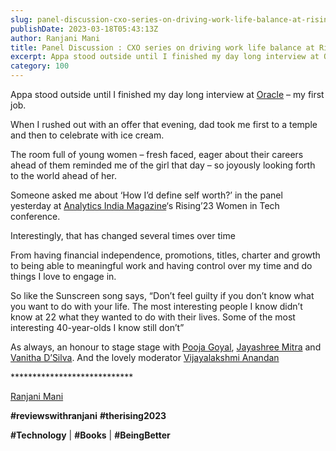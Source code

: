```yaml
---
slug: panel-discussion-cxo-series-on-driving-work-life-balance-at-rising-2023
publishDate: 2023-03-18T05:43:13Z
author: Ranjani Mani
title: Panel Discussion : CXO series on driving work life balance at Rising 2023 
excerpt: Appa stood outside until I finished my day long interview at Oracle – my first job. When I rushed out with an offer that evening, dad took me first to a temple and then to celebrate with ice cream. The room full of young women – fresh faced, eager about their careers ahead of them  ... 
category: 100
---
```


Appa stood outside until I finished my day long interview at [Oracle](https://www.linkedin.com/feed/#) – my first job.

When I rushed out with an offer that evening, dad took me first to a temple and then to celebrate with ice cream.

The room full of young women – fresh faced, eager about their careers ahead of them reminded me of the girl that day – so joyously looking forth to the world ahead of her.

Someone asked me about ‘How I’d define self worth?’ in the panel yesterday at [Analytics India Magazine](https://www.linkedin.com/feed/#)‘s Rising’23 Women in Tech conference.

Interestingly, that has changed several times over time

From having financial independence, promotions, titles, charter and growth to being able to meaningful work and having control over my time and do things I love to engage in.

So like the Sunscreen song says, “Don’t feel guilty if you don’t know what you want to do with your life. The most interesting people I know didn’t know at 22 what they wanted to do with their lives. Some of the most interesting 40-year-olds I know still don’t”

As always, an honour to stage stage with [Pooja Goyal](https://www.linkedin.com/feed/#), [Jayashree Mitra](https://www.linkedin.com/feed/#) and [Vanitha D’Silva](https://www.linkedin.com/feed/#). And the lovely moderator [Vijayalakshmi Anandan](https://www.linkedin.com/feed/#)

\*\*\*\*\*\*\*\*\*\*\*\*\*\*\*\*\*\*\*\*\*\*\*\*\*\*\*\*

[Ranjani Mani](https://www.linkedin.com/feed/#)

**#reviewswithranjani** **#therising2023**

**#Technology** | **#Books** | **#BeingBetter**